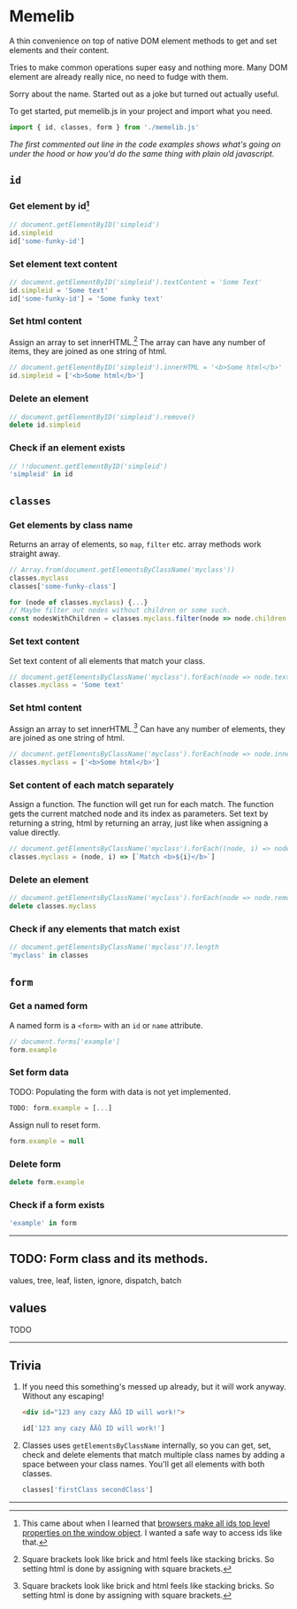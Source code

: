 # Memelib

A thin convenience on top of native DOM element methods to get and set elements and their content.

Tries to make common operations super easy and nothing more. Many DOM element are already really nice, no need to fudge with them.

Sorry about the name. Started out as a joke but turned out actually useful.

To get started, put memelib.js in your project and import what you need.

```js
import { id, classes, form } from './memelib.js'
```

_The first commented out line in the code examples shows what's going on under the hood or how you'd do the same thing with plain old javascript._

## `id`

### Get element by id[^1]

```js
// document.getElementByID('simpleid')
id.simpleid
id['some-funky-id']
```

### Set element text content

```js
// document.getElementByID('simpleid').textContent = 'Some Text'
id.simpleid = 'Some text'
id['some-funky-id'] = 'Some funky text'
```

### Set html content

Assign an array to set innerHTML.[^2] The array can have any number of items, they are joined as one string of html.

```js
// document.getElementByID('simpleid').innerHTML = '<b>Some html</b>'
id.simpleid = ['<b>Some html</b>']
```

### Delete an element

```js
// document.getElementByID('simpleid').remove()
delete id.simpleid
```

### Check if an element exists

```js
// !!document.getElementByID('simpleid')
'simpleid' in id
```

## `classes`

### Get elements by class name

Returns an array of elements, so `map`, `filter` etc. array methods work straight away.

```js
// Array.from(document.getElementsByClassName('myclass'))
classes.myclass
classes['some-funky-class']
```

```js
for (node of classes.myclass) {...}
// Maybe filter out nodes without children or some such.
const nodesWithChildren = classes.myclass.filter(node => node.children.length)
```

### Set text content

Set text content of all elements that match your class.

```js
// document.getElementsByClassName('myclass').forEach(node => node.textContent = 'Some text')
classes.myclass = 'Some text'
```

### Set html content

Assign an array to set innerHTML.[^2] Can have any number of elements, they are joined as one string of html.

```js
// document.getElementsByClassName('myclass').forEach(node => node.innerHTML = '<b>Some html</b>')
classes.myclass = ['<b>Some html</b>']
```

### Set content of each match separately

Assign a function. The function will get run for each match. The function gets the current matched node and its index as parameters. Set text by returning a string, html by returning an array, just like when assigning a value directly.

```js
// document.getElementsByClassName('myclass').forEach((node, i) => node.innerHTML = `Match <b>${i}</b>`)
classes.myclass = (node, i) => [`Match <b>${i}</b>`]
```

### Delete an element

```js
// document.getElementsByClassName('myclass').forEach(node => node.remove())
delete classes.myclass
```

### Check if any elements that match exist

```js
// document.getElementsByClassName('myclass')?.length
'myclass' in classes
```

## `form`

### Get a named form

A named form is a `<form>` with an `id` or `name` attribute.

```js
// document.forms['example']
form.example
```

### Set form data

TODO: Populating the form with data is not yet implemented.

```js
TODO: form.example = [...]
```

Assign null to reset form.

```js
form.example = null
```

### Delete form

```js
delete form.example
```

### Check if a form exists

```js
'example' in form
```

-----

## TODO: Form class and its methods.

values, tree, leaf, listen, ignore, dispatch, batch

## values

TODO

-----

## Trivia

1. If you need this something's messed up already, but it will work anyway. Without any escaping!
    ```html
    <div id="123 any cazy ÅÄů ID will work!">
    ```
    ```js
    id['123 any cazy ÅÄů ID will work!']
    ```

2.  Classes uses `getElementsByClassName` internally, so you can get, set, check and delete elements that match multiple class names by adding a space between your class names. You'll get all elements with both classes.
    ```js
    classes['firstClass secondClass']
    ```

----

[^1]: This came about when I learned that [browsers make all ids top level properties on the window object](https://stackoverflow.com/questions/3434278/do-dom-tree-elements-with-ids-become-global-properties). I wanted a safe way to access ids like that.
[^2]: Square brackets look like brick and html feels like stacking bricks. So setting html is done by assigning with square brackets.